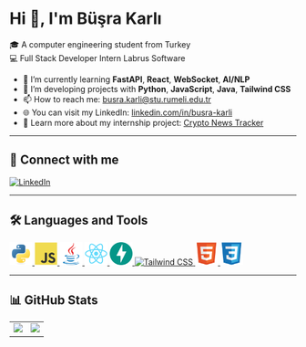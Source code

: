 # Hi 👋, I'm Büşra Karlı

🎓 A computer engineering student from Turkey  
💻 Full Stack Developer Intern Labrus Software

- 🌱 I’m currently learning **FastAPI**, **React**, **WebSocket**, **AI/NLP**
- 🔭 I’m developing projects with **Python**, **JavaScript**, **Java**, **Tailwind CSS**
- 📫 How to reach me: busra.karli@stu.rumeli.edu.tr
- 🌐 You can visit my LinkedIn: [linkedin.com/in/busra-karli](https://www.linkedin.com/in/busra-karli/)
- 📰 Learn more about my internship project: [Crypto News Tracker](https://github.com/busrakarli/kripto-haber-takip)

---

## 🌱 Connect with me  
[![LinkedIn](https://img.shields.io/badge/LinkedIn-blue?logo=linkedin&style=for-the-badge)](https://www.linkedin.com/in/busra-karli/)

---

## 🛠️ Languages and Tools

<p align="left">
  <a href="https://www.python.org/" target="_blank">
    <img src="https://raw.githubusercontent.com/devicons/devicon/master/icons/python/python-original.svg" alt="Python" width="40" height="40"/>
  </a>
  <a href="https://developer.mozilla.org/en-US/docs/Web/JavaScript" target="_blank">
    <img src="https://raw.githubusercontent.com/devicons/devicon/master/icons/javascript/javascript-original.svg" alt="JavaScript" width="40" height="40"/>
  </a>
  <a href="https://www.java.com/" target="_blank">
    <img src="https://raw.githubusercontent.com/devicons/devicon/master/icons/java/java-original.svg" alt="Java" width="40" height="40"/>
  </a>
  <a href="https://reactjs.org/" target="_blank">
    <img src="https://raw.githubusercontent.com/devicons/devicon/master/icons/react/react-original.svg" alt="React" width="40" height="40"/>
  </a>
  <a href="https://fastapi.tiangolo.com/" target="_blank">
    <img src="https://raw.githubusercontent.com/devicons/devicon/master/icons/fastapi/fastapi-original.svg" alt="FastAPI" width="40" height="40"/>
  </a>
  <a href="https://tailwindcss.com/" target="_blank">
  <img src="https://www.vectorlogo.zone/logos/tailwindcss/tailwindcss-icon.svg" alt="Tailwind CSS" width="40" height="40"/>
  </a>
  <a href="https://developer.mozilla.org/en-US/docs/Web/HTML" target="_blank">
    <img src="https://raw.githubusercontent.com/devicons/devicon/master/icons/html5/html5-original.svg" alt="HTML5" width="40" height="40"/>
  </a>
  <a href="https://developer.mozilla.org/en-US/docs/Web/CSS" target="_blank">
    <img src="https://raw.githubusercontent.com/devicons/devicon/master/icons/css3/css3-original.svg" alt="CSS3" width="40" height="40"/>
  </a>
</p>

---

## 📊 GitHub Stats

<table>
  <tr>
    <td>
      <img src="https://github-readme-stats.vercel.app/api?username=busrakarli&show_icons=true&theme=default" />
    </td>
    <td>
      <img src="https://github-readme-stats.vercel.app/api/top-langs/?username=busrakarli&layout=compact&theme=default" />
    </td>
  </tr>
</table>



